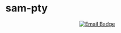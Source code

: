 # sam-pty

<div align='center'>
  <a href="mailto:sampty@student.ubc.ca".>
    <img src="https://img.shields.io/static/v1?logo=Gmail&label=Email&message=sampty@student.ubc.ca" alt="Email Badge">
  </a>
</div>
